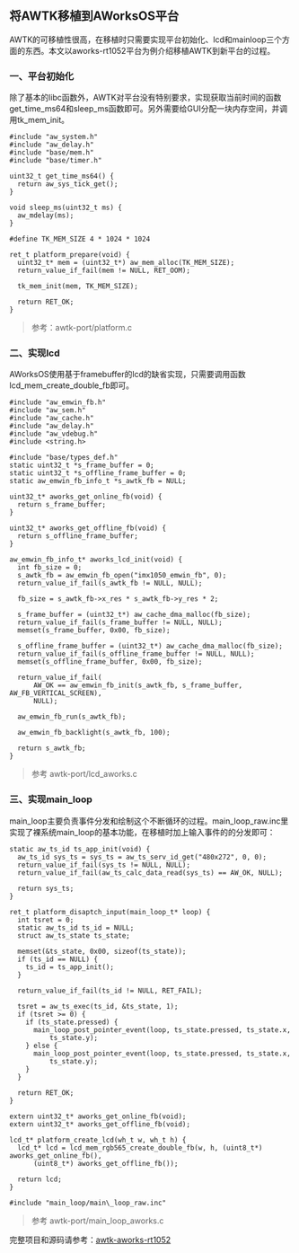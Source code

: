 ## 将AWTK移植到AWorksOS平台

AWTK的可移植性很高，在移植时只需要实现平台初始化、lcd和mainloop三个方面的东西。本文以aworks-rt1052平台为例介绍移植AWTK到新平台的过程。

### 一、平台初始化

除了基本的libc函数外，AWTK对平台没有特别要求，实现获取当前时间的函数get\_time\_ms64和sleep_ms函数即可。另外需要给GUI分配一块内存空间，并调用tk\_mem\_init。

```
#include "aw_system.h"
#include "aw_delay.h"
#include "base/mem.h"
#include "base/timer.h"

uint32_t get_time_ms64() {
  return aw_sys_tick_get();
}

void sleep_ms(uint32_t ms) {
  aw_mdelay(ms);
}

#define TK_MEM_SIZE 4 * 1024 * 1024

ret_t platform_prepare(void) {
  uint32_t* mem = (uint32_t*) aw_mem_alloc(TK_MEM_SIZE);
  return_value_if_fail(mem != NULL, RET_OOM);

  tk_mem_init(mem, TK_MEM_SIZE);

  return RET_OK;
}
```
 
> 参考：awtk-port/platform.c

### 二、实现lcd

AWorksOS使用基于framebuffer的lcd的缺省实现，只需要调用函数lcd\_mem\_create\_double\_fb即可。


```
#include "aw_emwin_fb.h"
#include "aw_sem.h"
#include "aw_cache.h"
#include "aw_delay.h"
#include "aw_vdebug.h"
#include <string.h>

#include "base/types_def.h"
static uint32_t *s_frame_buffer = 0;
static uint32_t *s_offline_frame_buffer = 0;
static aw_emwin_fb_info_t *s_awtk_fb = NULL;

uint32_t* aworks_get_online_fb(void) {
  return s_frame_buffer;
}

uint32_t* aworks_get_offline_fb(void) {
  return s_offline_frame_buffer;
}

aw_emwin_fb_info_t* aworks_lcd_init(void) {
  int fb_size = 0;
  s_awtk_fb = aw_emwin_fb_open("imx1050_emwin_fb", 0); 
  return_value_if_fail(s_awtk_fb != NULL, NULL);

  fb_size = s_awtk_fb->x_res * s_awtk_fb->y_res * 2;

  s_frame_buffer = (uint32_t*) aw_cache_dma_malloc(fb_size);
  return_value_if_fail(s_frame_buffer != NULL, NULL);
  memset(s_frame_buffer, 0x00, fb_size);

  s_offline_frame_buffer = (uint32_t*) aw_cache_dma_malloc(fb_size);
  return_value_if_fail(s_offline_frame_buffer != NULL, NULL);
  memset(s_offline_frame_buffer, 0x00, fb_size);

  return_value_if_fail(
      AW_OK == aw_emwin_fb_init(s_awtk_fb, s_frame_buffer, AW_FB_VERTICAL_SCREEN),
      NULL);

  aw_emwin_fb_run(s_awtk_fb);

  aw_emwin_fb_backlight(s_awtk_fb, 100);

  return s_awtk_fb;
}
```

> 参考 awtk-port/lcd\_aworks.c

### 三、实现main\_loop

main\_loop主要负责事件分发和绘制这个不断循环的过程。main\_loop\_raw.inc里实现了裸系统main\_loop的基本功能，在移植时加上输入事件的的分发即可：

```
static aw_ts_id ts_app_init(void) {
  aw_ts_id sys_ts = sys_ts = aw_ts_serv_id_get("480x272", 0, 0); 
  return_value_if_fail(sys_ts != NULL, NULL);
  return_value_if_fail(aw_ts_calc_data_read(sys_ts) == AW_OK, NULL);

  return sys_ts;
}

ret_t platform_disaptch_input(main_loop_t* loop) {
  int tsret = 0;
  static aw_ts_id ts_id = NULL;
  struct aw_ts_state ts_state;

  memset(&ts_state, 0x00, sizeof(ts_state));
  if (ts_id == NULL) {
    ts_id = ts_app_init();
  }

  return_value_if_fail(ts_id != NULL, RET_FAIL);

  tsret = aw_ts_exec(ts_id, &ts_state, 1); 
  if (tsret >= 0) {
    if (ts_state.pressed) {
      main_loop_post_pointer_event(loop, ts_state.pressed, ts_state.x,
          ts_state.y);
    } else {
      main_loop_post_pointer_event(loop, ts_state.pressed, ts_state.x,
          ts_state.y);
    }   
  }

  return RET_OK;
}

extern uint32_t* aworks_get_online_fb(void);
extern uint32_t* aworks_get_offline_fb(void);

lcd_t* platform_create_lcd(wh_t w, wh_t h) {
  lcd_t* lcd = lcd_mem_rgb565_create_double_fb(w, h, (uint8_t*) aworks_get_online_fb(),
      (uint8_t*) aworks_get_offline_fb());

  return lcd;
}

#include "main_loop/main\_loop_raw.inc"
```

> 参考 awtk-port/main\_loop\_aworks.c

完整项目和源码请参考：[awtk-aworks-rt1052](https://github.com/zlgopen/awtk-aworks-rt1052)

